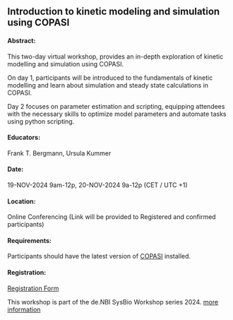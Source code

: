 ## Introduction to kinetic modeling and simulation using COPASI
#### Abstract:

This two-day virtual workshop, provides an in-depth exploration of kinetic modelling and simulation using COPASI. 

On day 1, participants will be introduced to the fundamentals of kinetic modelling and learn about simulation and steady state calculations in COPASI. 

Day 2 focuses on parameter estimation and scripting, equipping attendees with the necessary skills to optimize model parameters and automate tasks using python scripting. 

#### Educators: 
Frank T. Bergmann, Ursula Kummer

#### Date:
19-NOV-2024 9am-12p, 20-NOV-2024 9a-12p (CET / UTC +1)

#### Location:
Online Conferencing (Link will be provided to Registered and confirmed participants)

#### Requirements:
Participants should have the latest version of [COPASI](https://copasi.org/Download/) installed.


#### Registration:
[Registration Form](https://docs.google.com/forms/d/e/1FAIpQLSeEgdDiZVQsfwN05RBXxCqLgJWpCQDyVYdKxZp3v799wQV0dA/viewform?usp=sf_link)

This workshop is part of the de.NBI SysBio Workshop series 2024. [more information](../)